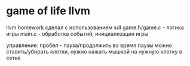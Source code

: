 # game of life llvm

llvm homework
сделал с использованием sdl
game.h/game.c - логика игры
main.c - обработка событий, инициализация игры

управление:
пробел - пауза/продолжить
во время паузы можно ставить/убирать клетки, нужно нажать мышкой на нужную клетку в сетке


